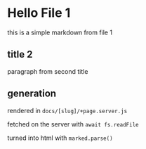 # Hello File 1

this is a simple markdown from file 1

## title 2

paragraph from second title

## generation

rendered in `docs/[slug]/+page.server.js`

fetched on the server with `await fs.readFile`

turned into html with `marked.parse()`

